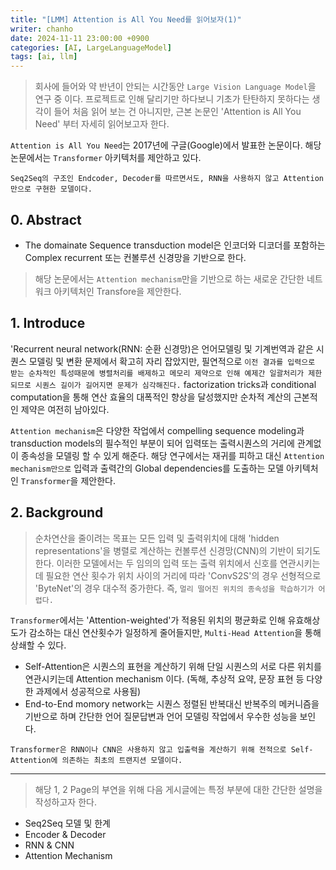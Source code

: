 ```yaml
---
title: "[LMM] Attention is All You Need를 읽어보자(1)"
writer: chanho
date: 2024-11-11 23:00:00 +0900
categories: [AI, LargeLanguageModel]
tags: [ai, llm]
---
```


> 회사에 들어와 약 반년이 안되는 시간동안 `Large Vision Language Model`을 연구 중 이다. 프로젝트로 인해 달리기만 하다보니 기초가 탄탄하지 못하다는 생각이 들어 처음 읽어 보는 건 아니지만, 근본 논문인 'Attention is All You Need' 부터 자세히 읽어보고자 한다.

`Attention is All You Need`는 2017년에 구글(Google)에서 발표한 논문이다. 해당 논문에서는 `Transformer` 아키텍처를 제안하고 있다.

`Seq2Seq의 구조인 Endcoder, Decoder를 따르면서도, RNN을 사용하지 않고 Attention 만으로 구현한 모델이다.`

## 0. Abstract
- The domainate Sequence transduction model은 인코더와 디코더를 포함하는 Complex recurrent 또는 컨볼루션 신경망을 기반으로 한다.
> 해당 논문에서는 `Attention mechanism`만을 기반으로 하는 새로운 간단한 네트워크 아키텍처인 Transfore을 제안한다.

## 1. Introduce
'Recurrent neural network(RNN: 순환 신경망)은 언어모델링 및 기계번역과 같은 시퀀스 모델링 및 변환 문제에서 확고히 자리 잡았지만, 필연적으로 `이전 결과를 입력으로 받는 순차적인 특성때문에 병렬처리를 배제하고 메모리 제약으로 인해 예제간 일괄처리가 제한되므로 시퀀스 길이가 길어지면 문제가 심각해진다.` factorization tricks과 conditional computation을 통해 연산 효율의 대폭적인 향상을 달성했지만 순차적 계산의 근본적인 제약은 여전히 남아있다.

`Attention mechanism`은 다양한 작업에서 compelling sequence modeling과 transduction models의 필수적인 부분이 되어 입력또는 출력시퀀스의 거리에 관계없이 종속성을 모델링 할 수 있게 해준다. 해당 연구에서는 재귀를 피하고 대신 `Attention mechanism만으로` 입력과 출력간의 Global dependencies를 도출하는 모델 아키텍처인 `Transformer`을 제안한다.

## 2. Background
> 순차연산을 줄이려는 목표는 모든 입력 및 출력위치에 대해 'hidden representations'을 병렬로 계산하는 컨볼루션 신경망(CNN)의 기반이 되기도 한다. 이러한 모델에서는 두 임의의 입력 또는 출력 위치에서 신호를 연관시키는데 필요한 연산 횟수가 위치 사이의 거리에 따라 'ConvS2S'의 경우 선형적으로 'ByteNet'의 경우 대수적 중가한다. 즉, `멀리 떨어진 위치의 종속성을 학습하기가 어렵다.`

`Transformer`에서는 'Attention-weighted'가 적용된 위치의 평균화로 인해 유효해상도가 감소하는 대신 연산횟수가 일정하게 줄어들지만, `Multi-Head Attention`을 통해 상쇄할 수 있다.

- Self-Attention은 시퀀스의 표현을 계산하기 위해 단일 시퀀스의 서로 다른 위치를 연관시키는데 Attention mechanism 이다. (독해, 추상적 요약, 문장 표현 등 다양한 과제에서 성공적으로 사용됨)
- End-to-End momory network는 시퀀스 정렬된 반복대신 반복주의 메커니즘을 기반으로 하며 간단한 언어 질문답변과 언어 모델링 작업에서 우수한 성능을 보인다.

`Transformer은 RNN이나 CNN은 사용하지 않고 입출력을 계산하기 위해 전적으로 Self-Attention에 의존하는 최초의 트랜지션 모델이다.`

------
> 해당 1, 2 Page의 부연을 위해 다음 게시글에는 특정 부분에 대한 간단한 설명을 작성하고자 한다.
- Seq2Seq 모델 및 한계
- Encoder & Decoder
- RNN & CNN
- Attention Mechanism